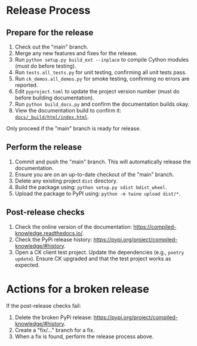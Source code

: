 Release Process
===============

Prepare for the release
-----------------------

1. Check out the "main" branch.
2. Merge any new features and fixes for the release.
3. Run `python setup.py build_ext --inplace` to compile Cython modules (must do before testing).
4. Run `tests.all_tests.py` for unit testing, confirming all unit tests pass.
5. Run `ck_demos.all_demos.py` for smoke testing, confirming no errors are reported.
6. Edit `pyproject.toml` to update the project version number (must do before building documentation).
7. Run `python build_docs.py` and confirm the documentation builds okay.
8. View the documentation build to confirm it: [`docs/_build/html/index.html`](docs/_build/html/index.html).

Only proceed if the "main" branch is ready for release.

Perform the release
-------------------

1. Commit and push the "main" branch.
   This will automatically release the documentation.
2. Ensure you are on an up-to-date checkout of the "main" branch.
3. Delete any existing project `dist` directory.
4. Build the package using: `python setup.py sdist bdist_wheel`.
5. Upload the package to PyPI using: `python -m twine upload dist/*`.


Post-release checks
-------------------

1. Check the online version of the documentation:  https://compiled-knowledge.readthedocs.io/.
2. Check the PyPi release history: https://pypi.org/project/compiled-knowledge/#history.
3. Open a CK client test project. Update the dependencies (e.g., `poetry update`).
   Ensure CK upgraded and that the test project works as expected.

Actions for a broken release
============================

If the post-release checks fail:

1. Delete the broken PyPi release: https://pypi.org/project/compiled-knowledge/#history.
2. Create a "fix/..." branch for a fix.
3. When a fix is found, perform the release process above.
